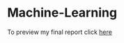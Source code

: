 # Machine-Learning

To preview my final report click [here](http://htmlpreview.github.io/?https://github.com/pbahr/Machine-Learning/blob/master/project.html)
